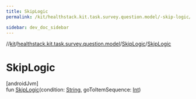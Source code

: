 ```yaml
---
title: SkipLogic
permalink: /kit/healthstack.kit.task.survey.question.model/-skip-logic/-skip-logic.html

sidebar: dev_doc_sidebar
---
```

//[kit](../../../index.html)/[healthstack.kit.task.survey.question.model](../index.html)/[SkipLogic](index.html)/[SkipLogic](-skip-logic.html)



# SkipLogic



[androidJvm]\
fun [SkipLogic](-skip-logic.html)(condition: [String](https://kotlinlang.org/api/latest/jvm/stdlib/kotlin/-string/index.html), goToItemSequence: [Int](https://kotlinlang.org/api/latest/jvm/stdlib/kotlin/-int/index.html))




